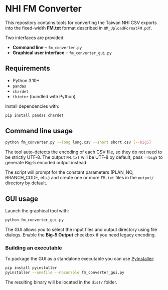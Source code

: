 # NHI FM Converter

This repository contains tools for converting the Taiwan NHI CSV exports into the fixed-width **FM.txt** format described in `QM_UploadFormatFM.pdf`.

Two interfaces are provided:

* **Command line** – `fm_converter.py`
* **Graphical user interface** – `fm_converter_gui.py`

## Requirements

* Python 3.10+
* `pandas`
* `chardet`
* `tkinter` (bundled with Python)

Install dependencies with:

```bash
pip install pandas chardet
```

## Command line usage

```bash
python fm_converter.py --long long.csv --short short.csv [--big5]
```

The tool auto-detects the encoding of each CSV file, so they do not need to be
strictly UTF‑8. The output `FM.txt` will be UTF‑8 by default; pass `--big5` to
generate Big‑5 encoded output instead.

The script will prompt for the constant parameters (PLAN_NO, BRANCH_CODE,
etc.) and create one or more `FM.txt` files in the `output/` directory by
default.

## GUI usage

Launch the graphical tool with:

```bash
python fm_converter_gui.py
```

The GUI allows you to select the input files and output directory using file
dialogs. Enable the **Big‑5 Output** checkbox if you need legacy encoding.

### Building an executable

To package the GUI as a standalone executable you can use
[PyInstaller](https://pyinstaller.org/):

```bash
pip install pyinstaller
pyinstaller --onefile --noconsole fm_converter_gui.py
```

The resulting binary will be located in the `dist/` folder.
